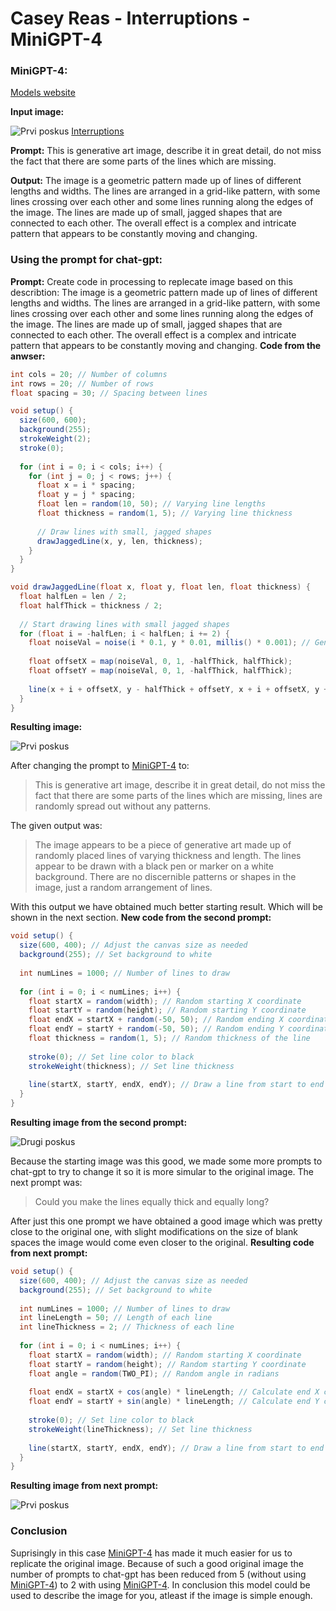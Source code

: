 # Casey Reas - Interruptions - MiniGPT-4

### MiniGPT-4:
[Models website](https://github.com/daanelson/MiniGPT-4)

**Input image:**

![Prvi poskus](https://github.com/ZacetekVaj/Using-Chat-GPT-to-recreate-generative-art/blob/main/Using%20art%20describing%20models/Vera%20Molnar/Interruptions/minigpt-4/Images/image.jpg)
[Interruptions](https://dam.org/museum/artists_ui/artists/molnar-vera/interruptions/)

**Prompt:**
This is generative art image, describe it in great detail, do not miss the fact that there are some parts of the lines which are missing.

**Output:**
The image is a geometric pattern made up of lines of different lengths and widths. The lines are arranged in a grid-like pattern, with some lines crossing over each other and some lines running along the edges of the image. The lines are made up of small, jagged shapes that are connected to each other. The overall effect is a complex and intricate pattern that appears to be constantly moving and changing.

### Using the prompt for chat-gpt:

**Prompt:**
Create code in processing to replecate image based on this describtion: The image is a geometric pattern made up of lines of different lengths and widths. The lines are arranged in a grid-like pattern, with some lines crossing over each other and some lines running along the edges of the image. The lines are made up of small, jagged shapes that are connected to each other. The overall effect is a complex and intricate pattern that appears to be constantly moving and changing.
**Code from the anwser:**
```java
int cols = 20; // Number of columns
int rows = 20; // Number of rows
float spacing = 30; // Spacing between lines

void setup() {
  size(600, 600);
  background(255);
  strokeWeight(2);
  stroke(0);
  
  for (int i = 0; i < cols; i++) {
    for (int j = 0; j < rows; j++) {
      float x = i * spacing;
      float y = j * spacing;
      float len = random(10, 50); // Varying line lengths
      float thickness = random(1, 5); // Varying line thickness
      
      // Draw lines with small, jagged shapes
      drawJaggedLine(x, y, len, thickness);
    }
  }
}

void drawJaggedLine(float x, float y, float len, float thickness) {
  float halfLen = len / 2;
  float halfThick = thickness / 2;
  
  // Start drawing lines with small jagged shapes
  for (float i = -halfLen; i < halfLen; i += 2) {
    float noiseVal = noise(i * 0.1, y * 0.01, millis() * 0.001); // Generating noise for variation
    
    float offsetX = map(noiseVal, 0, 1, -halfThick, halfThick);
    float offsetY = map(noiseVal, 0, 1, -halfThick, halfThick);
    
    line(x + i + offsetX, y - halfThick + offsetY, x + i + offsetX, y + halfThick + offsetY);
  }
}

```
**Resulting image:**

![Prvi poskus](https://github.com/ZacetekVaj/Using-Chat-GPT-to-recreate-generative-art/blob/main/Using%20art%20describing%20models/Vera%20Molnar/Interruptions/minigpt-4/Images/image-1.png)

After changing the prompt to [MiniGPT-4](https://github.com/daanelson/MiniGPT-4) to:
>This is generative art image, describe it in great detail, do not miss the fact that there are some parts of the lines which are missing, lines are randomly spread out without any patterns. 

The given output was:
>The image appears to be a piece of generative art made up of randomly placed lines of varying thickness and length. The lines appear to be drawn with a black pen or marker on a white background. There are no discernible patterns or shapes in the image, just a random arrangement of lines.

With this output we have obtained much better starting result. Which will be shown in the next section.
**New code from the second prompt:**
```java
void setup() {
  size(600, 400); // Adjust the canvas size as needed
  background(255); // Set background to white
  
  int numLines = 1000; // Number of lines to draw
  
  for (int i = 0; i < numLines; i++) {
    float startX = random(width); // Random starting X coordinate
    float startY = random(height); // Random starting Y coordinate
    float endX = startX + random(-50, 50); // Random ending X coordinate
    float endY = startY + random(-50, 50); // Random ending Y coordinate
    float thickness = random(1, 5); // Random thickness of the line
    
    stroke(0); // Set line color to black
    strokeWeight(thickness); // Set line thickness
    
    line(startX, startY, endX, endY); // Draw a line from start to end coordinates
  }
}
```
**Resulting image from the second prompt:**

![Drugi poskus](https://github.com/ZacetekVaj/Using-Chat-GPT-to-recreate-generative-art/blob/main/Using%20art%20describing%20models/Vera%20Molnar/Interruptions/minigpt-4/Images/image-2.png)

Because the starting image was this good, we made some more prompts to chat-gpt to try to change it so it is more simular to the original image.
The next prompt was:
> Could you make the lines equally thick and equally long?

After just this one prompt we have obtained a good image which was pretty close to the original one, with slight modifications on the size of blank spaces the image would come even closer to the original. 
**Resulting code from next prompt:**
```java
void setup() {
  size(600, 400); // Adjust the canvas size as needed
  background(255); // Set background to white
  
  int numLines = 1000; // Number of lines to draw
  int lineLength = 50; // Length of each line
  int lineThickness = 2; // Thickness of each line
  
  for (int i = 0; i < numLines; i++) {
    float startX = random(width); // Random starting X coordinate
    float startY = random(height); // Random starting Y coordinate
    float angle = random(TWO_PI); // Random angle in radians
    
    float endX = startX + cos(angle) * lineLength; // Calculate end X coordinate
    float endY = startY + sin(angle) * lineLength; // Calculate end Y coordinate
    
    stroke(0); // Set line color to black
    strokeWeight(lineThickness); // Set line thickness
    
    line(startX, startY, endX, endY); // Draw a line from start to end coordinates
  }
}

```
**Resulting image from next prompt:**

![Prvi poskus](https://github.com/ZacetekVaj/Using-Chat-GPT-to-recreate-generative-art/blob/main/Using%20art%20describing%20models/Vera%20Molnar/Interruptions/minigpt-4/Images/image-3.png)
### Conclusion
Suprisingly in this case [MiniGPT-4](https://github.com/daanelson/MiniGPT-4) has made it much easier for us to replicate the original image. Because of such a good original image the number of prompts to chat-gpt has been reduced from 5 (without using [MiniGPT-4](https://github.com/daanelson/MiniGPT-4)) to 2 with using [MiniGPT-4](https://github.com/daanelson/MiniGPT-4). In conclusion this model could be used to describe the image for you, atleast if the image is simple enough.





